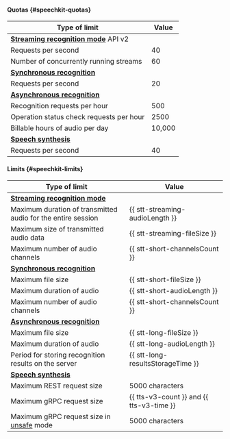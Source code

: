 
#### Quotas {#speechkit-quotas}

| Type of limit | Value |
----- | -----
| [**Streaming recognition mode**](../speechkit/stt/streaming.md) API v2 |
| Requests per second | 40 |
| Number of concurrently running streams | 60 |
| [**Synchronous recognition**](../speechkit/stt/request.md) |
| Requests per second | 20 |
| [**Asynchronous recognition**](../speechkit/stt/transcribation.md) |
| Recognition requests per hour | 500 |
| Operation status check requests per hour | 2500 |
| Billable hours of audio per day | 10,000 |
| [**Speech synthesis**](../speechkit/tts/request.md) |
| Requests per second | 40 |


#### Limits {#speechkit-limits}


| Type of limit | Value |
----- | -----
| [**Streaming recognition mode**](../speechkit/stt/streaming.md) |
| Maximum duration of transmitted audio for the entire session | {{ stt-streaming-audioLength }} |
| Maximum size of transmitted audio data | {{ stt-streaming-fileSize }} |
| Maximum number of audio channels | {{ stt-short-channelsCount }} |
| [**Synchronous recognition**](../speechkit/stt/request.md) | |
| Maximum file size | {{ stt-short-fileSize }} |
| Maximum duration of audio | {{ stt-short-audioLength }} |
| Maximum number of audio channels | {{ stt-short-channelsCount }} |
| [**Asynchronous recognition**](../speechkit/stt/transcribation.md) |
| Maximum file size | {{ stt-long-fileSize }} |
| Maximum duration of audio | {{ stt-long-audioLength }} |
| Period for storing recognition results on the server | {{ stt-long-resultsStorageTime }} |
| [**Speech synthesis**](../speechkit/tts/index.md) |
| Maximum REST request size | 5000 characters |
| Maximum gRPC request size | {{ tts-v3-count }} and {{ tts-v3-time }} |
| Maximum gRPC request size in [unsafe](../speechkit/tts-v3/api-ref/grpc/tts_service#UtteranceSynthesisRequest) mode | 5000 characters |
